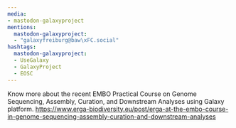```yaml
---
media:
- mastodon-galaxyproject
mentions:
  mastodon-galaxyproject:
  - "galaxyfreiburg@baw\xFC.social"
hashtags:
  mastodon-galaxyproject:
  - UseGalaxy
  - GalaxyProject
  - EOSC
---
```

Know more about the recent EMBO Practical Course on Genome Sequencing, Assembly, Curation, and Downstream Analyses using Galaxy platform.
https://www.erga-biodiversity.eu/post/erga-at-the-embo-course-in-genome-sequencing-assembly-curation-and-downstream-analyses